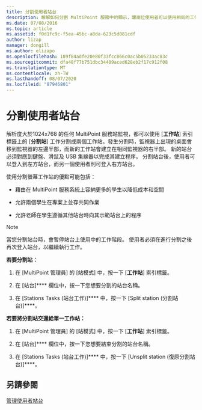 ```yaml
---
title: 分割使用者站台
description: 瞭解如何分割 MultiPoint 服務中的顯示，讓兩位使用者可以使用相同的工作站
ms.date: 07/08/2016
ms.topic: article
ms.assetid: f0d1fc9c-f5ea-45bc-a8da-623c5d081cdf
author: lizap
manager: dongill
ms.author: elizapo
ms.openlocfilehash: 189f84adfe20e80f33fcc866c0ac5b05233ac83c
ms.sourcegitcommit: dfa48f77b751dbc34409aced628eb2f17c912f08
ms.translationtype: MT
ms.contentlocale: zh-TW
ms.lasthandoff: 08/07/2020
ms.locfileid: "87946801"
---
```

# <a name="split-a-user-station"></a>分割使用者站台
解析度大於1024x768 的任何 MultiPoint 服務站監視，都可以使用 [**工作站**] 索引標籤上的 [**分割站**] 工作分割成兩個工作站。發生分割時，監視器上出現的桌面會移到監視器的左邊半部，而新的工作站會建立在相同監視器的右半部。 新的站台必須對應到鍵盤、滑鼠及 USB 集線器以完成其建立程序。 分割站台後，使用者可以登入到左方站台，而另一個使用者則可登入右方站台。

使用分割螢幕工作站的優點可能包括：

-   藉由在 MultiPoint 服務系統上容納更多的學生以降低成本和空間

-   允許兩個學生在專案上並存共同作業

-   允許老師在學生遵循其他站台時向其示範站台上的程序

> [!NOTE]
> 當您分割站台時，會暫停站台上使用中的工作階段。 使用者必須在進行分割之後再次登入站台，以繼續執行工作。

**若要分割站：**

1.  在 [MultiPoint 管理員] 的 [站模式] 中，按一下 [**工作站**] 索引標籤。

2.  在 [站台]**** 欄位中，按一下您想要分割的站台名稱。

3.  在 [Stations Tasks (站台工作)]**** 中，按一下 [Split station (分割站台)]****。

**若要將分割站交還給單一工作站：**

1.  在 [MultiPoint 管理員] 的 [站模式] 中，按一下 [**工作站**] 索引標籤。

2.  在 [站台]**** 欄位中，按一下您想要結束分割的站台名稱。

3.  在 [Stations Tasks (站台工作)]**** 中，按一下 [Unsplit station (復原分割站台)]****。

## <a name="see-also"></a>另請參閱
[管理使用者站台](Manage-User-Stations.md)